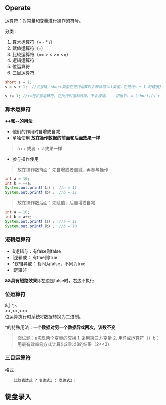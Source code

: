 ## Operate

运算符：对常量和变量进行操作的符号。

分类：

1. 算术运算符（+ - * /）
2. 赋值运算符（=）
3. 比较运算符（==  >  <  >=  <=）
4. 逻辑运算符
5. 位运算符
6. 三目运算符

```java
short s = 1;
s = s + 1;	//会报错，short类型在进行运算时会转换喂int类型，在进行s + 1 时精度报错

s += 1; //+=是扩展运算符，在执行时强制转换，不会报错。	相当于s = (short)(s + 1)
```

### 算术运算符

**++和--的用法**
- 他们的作用时自增或自减
- 单独使用 **放在操作数据的前面和后面效果一样**

> a++ 或者 ++a效果一样

- 参与操作使用

> 放在操作数前面：先自增或者自减，再参与操作

```java
int a = 10;	
int b = ++a;
System.out.printf（a）;  //a = 11
System.out.printf（b）;  //b = 11
```

> 放在操作数后面：先赋值，后自增或自减

```java
int a = 10;	
int b = a++;
System.out.printf（a）;  //a = 11
System.out.printf（b）;  //b = 10
```

### 逻辑运算符

- &逻辑与：有false则false
- |逻辑或： 有true则true
- ^逻辑异或： 相同为false，不同为true
- !逻辑非

**&&具有短路效果**即左边是false时，右边不执行

### 位运算符

&,|,^,~  
<<,>>,>>>  
位运算执行时系统将数据转换为二进制。

^的特殊用法：**一个数据对另一个数据异或两次，该数不变**

>面试题：a实现两个变量的交换 1. 采用第三方变量  2. 用异或运算符（）b：用最有效率的方式计算出2乘以8的结果（2<<3）


### 三目运算符

格式
  
```
	比较表达式 ? 表达式1 : 表达式2；
```

## 键盘录入


